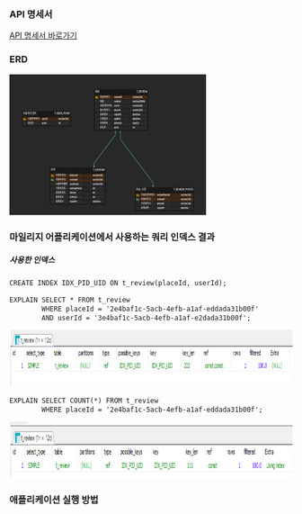 ### API 명세서

<a href="https://docs.google.com/spreadsheets/d/1VujvfRe92PRWMG7oExuMF7W5kx3e7d5dfiA6ZG9LdUU/edit?usp=sharing">API 명세서 바로가기</a>


### ERD
<img src="/src/main/resources/static/images/erd.png" width="350" height="250">



### 마일리지 어플리케이션에서 사용하는 쿼리 인덱스 결과

##### 사용한 인덱스
```
CREATE INDEX IDX_PID_UID ON t_review(placeId, userId);
```

```
EXPLAIN SELECT * FROM t_review     
        WHERE placeId = '2e4baf1c-5acb-4efb-a1af-eddada31b00f'
        AND userId = '3e4baf1c-5acb-4efb-a1af-e2dada31b00f';
```

<img src="/src/main/resources/static/images/idx1.png" width="600" height="100">

```
EXPLAIN SELECT COUNT(*) FROM t_review
		WHERE placeId = '2e4baf1c-5acb-4efb-a1af-eddada31b00f';
```
<img src="/src/main/resources/static/images/idx2.png" width="600" height="100">

### 애플리케이션 실행 방법